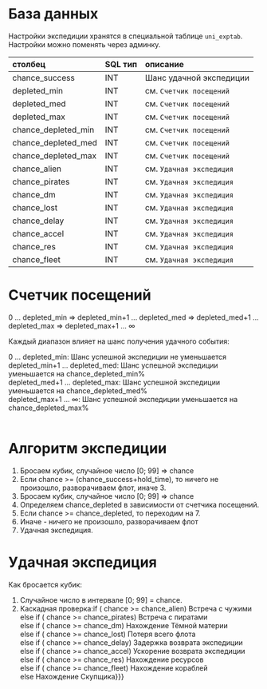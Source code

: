 # База данных #

Настройки экспедиции хранятся в специальной таблице `uni_exptab`.
Настройки можно поменять через админку.

| **столбец** | **SQL тип** | **описание** |
|:-------------------|:---------------|:---------------------|
|chance\_success     | INT            | Шанс удачной экспедиции |
|depleted\_min       | INT            | см. `Счетчик посещений` |
|depleted\_med       | INT            | см. `Счетчик посещений` |
|depleted\_max       | INT            | см. `Счетчик посещений` |
|chance\_depleted\_min| INT            | см. `Счетчик посещений` |
|chance\_depleted\_med| INT            | см. `Счетчик посещений` |
|chance\_depleted\_max| INT            | см. `Счетчик посещений` |
|chance\_alien       | INT            | см. `Удачная экспедиция` |
|chance\_pirates     | INT            | см. `Удачная экспедиция` |
|chance\_dm          | INT            | см. `Удачная экспедиция` |
|chance\_lost        | INT            | см. `Удачная экспедиция` |
|chance\_delay       | INT            | см. `Удачная экспедиция` |
|chance\_accel       | INT            | см. `Удачная экспедиция` |
|chance\_res         | INT            | см. `Удачная экспедиция` |
|chance\_fleet       | INT            | см. `Удачная экспедиция` |

# Счетчик посещений #

0 ... depleted\_min => depleted\_min+1 ... depleted\_med => depleted\_med+1 ... depleted\_max => depleted\_max+1 ... ∞

Каждый диапазон влияет на шанс получения удачного события:

0 ... depleted\_min: Шанс успешной экспедиции не уменьшается<br>
depleted_min+1 ... depleted_med: Шанс успешной экспедиции уменьшается на chance_depleted_min%<br>
depleted_med+1 ... depleted_max: Шанс успешной экспедиции уменьшается на chance_depleted_med%<br>
depleted_max+1 ... ∞: Шанс успешной экспедиции уменьшается на chance_depleted_max%<br>
<br>
<h1>Алгоритм экспедиции</h1>

<ol><li>Бросаем кубик, случайное число [0; 99] => chance<br>
</li><li>Если chance >= (chance_success+hold_time), то ничего не произошло, разворачиваем флот, иначе 3.<br>
</li><li>Бросаем кубик, случайное число [0; 99] => chance<br>
</li><li>Определяем chance_depleted в зависимости от счетчика посещений.<br>
</li><li>Если chance >= chance_depleted, то переходим на 7.<br>
</li><li>Иначе - ничего не произошло, разворачиваем флот<br>
</li><li>Удачная экспедиция.</li></ol>

<h1>Удачная экспедиция</h1>

Как бросается кубик:<br>
<ol><li>Случайное число в интервале [0; 99] = chance.<br>
</li><li>Каскадная проверка:if ( chance >= chance_alien) Встреча с чужими<br>
else if ( chance >= chance_pirates) Встреча с пиратами<br>
else if ( chance >= chance_dm) Нахождение Тёмной материи<br>
else if ( chance >= chance_lost) Потеря всего флота <br>
else if ( chance >= chance_delay) Задержка возврата экспедиции<br>
else if ( chance >= chance_accel) Ускорение возврата экспедиции<br>
else if ( chance >= chance_res) Нахождение ресурсов<br>
else if ( chance >= chance_fleet) Нахождение кораблей<br>
else Нахождение Скупщика}}}</code></pre>